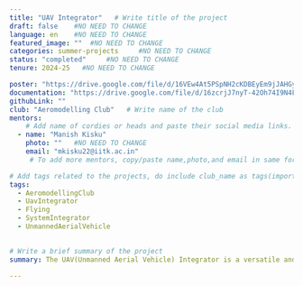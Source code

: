 ```yaml
---
title: "UAV Integrator"   # Write title of the project
draft: false    #NO NEED TO CHANGE
language: en    #NO NEED TO CHANGE
featured_image: ""  #NO NEED TO CHANGE
categories: summer-projects     #NO NEED TO CHANGE
status: "completed"     #NO NEED TO CHANGE
tenure: 2024-25   #NO NEED TO CHANGE

poster: "https://drive.google.com/file/d/16VEw4At5PSpNH2cKDBEyEm9jJAHGyrgc/view?usp=drivesdk"     
documentation: "https://drive.google.com/file/d/16zcrjJ7nyT-42Oh74I9N4F3qoIlKFLhN/view?usp=drive_link"
githubLink: ""
club: "Aeromodelling Club"   # Write name of the club
mentors:
    # Add name of cordies or heads and paste their social media links.
  - name: "Manish Kisku"
    photo: ""   #NO NEED TO CHANGE
    email: "mkisku22@iitk.ac.in"
     # To add more mentors, copy/paste name,photo,and email in same format as above.

# Add tags related to the projects, do include club_name as tags(important)
tags: 
  - AeromodellingClub
  - UavIntegrator
  - Flying
  - SystemIntegrator
  - UnmannedAerialVehicle
   

# Write a brief summary of the project
summary: The UAV(Unmanned Aerial Vehicle) Integrator is a versatile and efficient aerial platform, featuring a fuselage of 50x33 cm made from lightweight dapron and a 1.5 m wingspan crafted from polystyrene foam for optimal lift. The 40.5x19 cm elevator and 8.5x22.5x12.5 cm rudder, both made from dapron, ensure precise control and stability. Carbon tubes, 650 mm long and 10 mm thick, connect the wings and elevator, providing robust support. This design balances durability and maneuverability providing a robust and reliable platform suitable for a range of UAV applications

---
```

